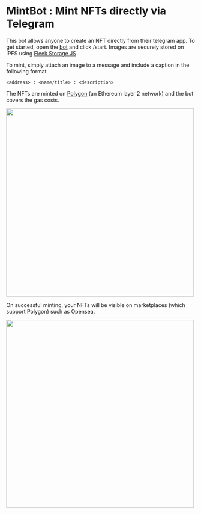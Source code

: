 # MintBot : Mint NFTs directly via Telegram

This bot allows anyone to create an NFT directly from their telegram app. To get started, open the [bot](https://t.me/nftmintbot) and click /start.
Images are securely stored on IPFS using [Fleek Storage JS](https://docs.fleek.co/storage/fleek-storage-js/)

To mint, simply attach an image to a message and include a caption in the following format. 

```
<address> : <name/title> : <description>
```
The NFTs are minted on [Polygon](https://polygon.technology/) (an Ethereum layer 2 network) and the bot covers the gas costs.



<img src="https://i.ibb.co/FD5CdVV/mintbot.png" width="500">



On successful minting, your NFTs will be visible on marketplaces (which support Polygon) such as Opensea.



<img src="https://i.ibb.co/9rg4Nwj/openseamintbot.png" width="500">


